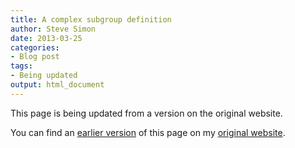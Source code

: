 ```yaml
---
title: A complex subgroup definition
author: Steve Simon
date: 2013-03-25
categories:
- Blog post
tags:
- Being updated
output: html_document
---
```


This page is being updated from a version on the original website.

<!---More--->

You can find an [earlier version](http://www.pmean.com/13/subgroup.html) of this page on my [original website](http://www.pmean.com/original_site.html).
